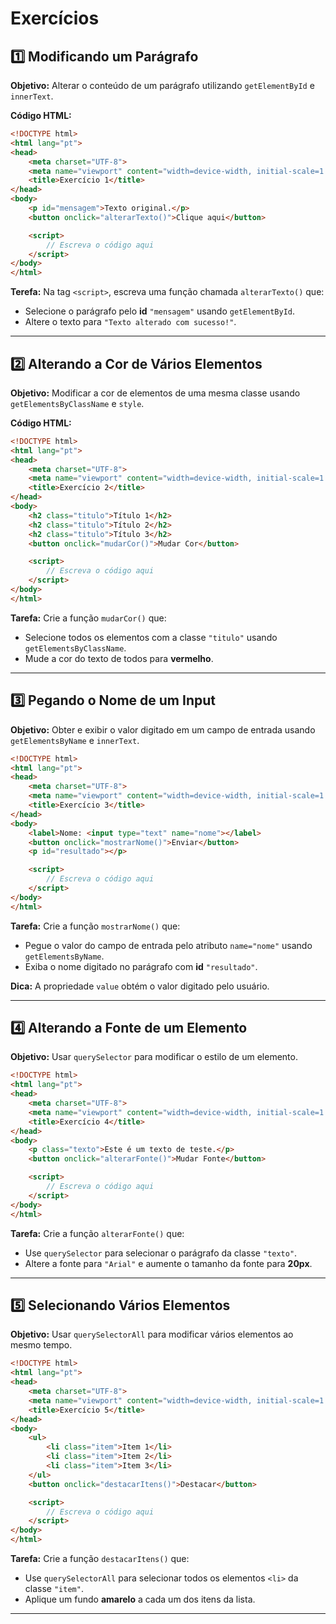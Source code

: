 # Exercícios

## 1️⃣ Modificando um Parágrafo
**Objetivo:** Alterar o conteúdo de um parágrafo utilizando `getElementById` e `innerText`.

**Código HTML:**
```html
<!DOCTYPE html>
<html lang="pt">
<head>
    <meta charset="UTF-8">
    <meta name="viewport" content="width=device-width, initial-scale=1.0">
    <title>Exercício 1</title>
</head>
<body>
    <p id="mensagem">Texto original.</p>
    <button onclick="alterarTexto()">Clique aqui</button>

    <script>
        // Escreva o código aqui
    </script>
</body>
</html>
```

**Terefa:**
Na tag `<script>`, escreva uma função chamada `alterarTexto()` que:

- Selecione o parágrafo pelo **id** `"mensagem"` usando `getElementById`.
- Altere o texto para `"Texto alterado com sucesso!"`.

---

## 2️⃣ Alterando a Cor de Vários Elementos
**Objetivo:** Modificar a cor de elementos de uma mesma classe usando `getElementsByClassName` e `style`.

**Código HTML:**
```html
<!DOCTYPE html>
<html lang="pt">
<head>
    <meta charset="UTF-8">
    <meta name="viewport" content="width=device-width, initial-scale=1.0">
    <title>Exercício 2</title>
</head>
<body>
    <h2 class="titulo">Título 1</h2>
    <h2 class="titulo">Título 2</h2>
    <h2 class="titulo">Título 3</h2>
    <button onclick="mudarCor()">Mudar Cor</button>

    <script>
        // Escreva o código aqui
    </script>
</body>
</html>
```
**Tarefa:** Crie a função `mudarCor()` que:

- Selecione todos os elementos com a classe `"titulo"` usando `getElementsByClassName`.
- Mude a cor do texto de todos para **vermelho**.

---

## 3️⃣  Pegando o Nome de um Input
**Objetivo:** Obter e exibir o valor digitado em um campo de entrada usando `getElementsByName` e `innerText`.

```html
<!DOCTYPE html>
<html lang="pt">
<head>
    <meta charset="UTF-8">
    <meta name="viewport" content="width=device-width, initial-scale=1.0">
    <title>Exercício 3</title>
</head>
<body>
    <label>Nome: <input type="text" name="nome"></label>
    <button onclick="mostrarNome()">Enviar</button>
    <p id="resultado"></p>

    <script>
        // Escreva o código aqui
    </script>
</body>
</html>
```

**Tarefa:**
Crie a função `mostrarNome()` que:

- Pegue o valor do campo de entrada pelo atributo `name="nome"` usando `getElementsByName`.
- Exiba o nome digitado no parágrafo com **id** `"resultado"`.

**Dica:** A propriedade `value` obtém o valor digitado pelo usuário.

---

## 4️⃣ Alterando a Fonte de um Elemento
**Objetivo:** Usar `querySelector` para modificar o estilo de um elemento.

```html
<!DOCTYPE html>
<html lang="pt">
<head>
    <meta charset="UTF-8">
    <meta name="viewport" content="width=device-width, initial-scale=1.0">
    <title>Exercício 4</title>
</head>
<body>
    <p class="texto">Este é um texto de teste.</p>
    <button onclick="alterarFonte()">Mudar Fonte</button>

    <script>
        // Escreva o código aqui
    </script>
</body>
</html>
```

**Tarefa:**
Crie a função `alterarFonte()` que:

- Use `querySelector` para selecionar o parágrafo da classe `"texto"`.
- Altere a fonte para `"Arial"` e aumente o tamanho da fonte para **20px**.

---

## 5️⃣  Selecionando Vários Elementos 
**Objetivo:** Usar `querySelectorAll` para modificar vários elementos ao mesmo tempo.

```html
<!DOCTYPE html>
<html lang="pt">
<head>
    <meta charset="UTF-8">
    <meta name="viewport" content="width=device-width, initial-scale=1.0">
    <title>Exercício 5</title>
</head>
<body>
    <ul>
        <li class="item">Item 1</li>
        <li class="item">Item 2</li>
        <li class="item">Item 3</li>
    </ul>
    <button onclick="destacarItens()">Destacar</button>

    <script>
        // Escreva o código aqui
    </script>
</body>
</html>
```

**Tarefa:**
Crie a função `destacarItens()` que:

- Use `querySelectorAll` para selecionar todos os elementos `<li>` da classe `"item"`.
- Aplique um fundo **amarelo** a cada um dos itens da lista.

--- 